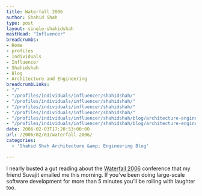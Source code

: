 ```yaml
---
title: Waterfall 2006
author: Shahid Shah
type: post
layout: single-shahidshah
mastHead: "Influencer"
breadcrumbs:
- Home
- profiles
- Individuals
- Influencer
- Shahidshah
- Blog
- Architecture and Engineering
breadcrumbLinks:
- "/"
- "/profiles/individuals/influencer/shahidshah/"
- "/profiles/individuals/influencer/shahidshah/"
- "/profiles/individuals/influencer/shahidshah/"
- "/profiles/individuals/influencer/shahidshah/"
- "/profiles/individuals/influencer/shahidshah/blog/architecture-engineering/"
- "/profiles/individuals/influencer/shahidshah/blog/architecture-engineering/"
date: 2006-02-03T17:20:53+00:00
url: /2006/02/03/waterfall-2006/
categories:
  - 'Shahid Shah Architecture &amp; Engineering Blog'

---
```

I nearly busted a gut reading about the [Waterfall 2006][1] conference that my friend Suvajit emailed me this morning. If you&#8217;ve been doing large-scale software development for more than 5 minutes you&#8217;ll be rolling with laughter too.

 [1]: http://waterfall2006.com/
